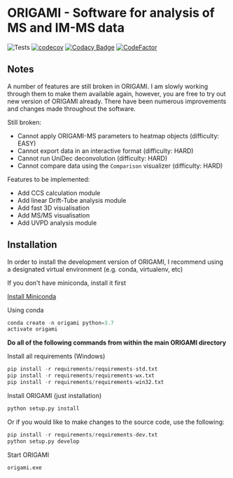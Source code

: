 # ORIGAMI - Software for analysis of MS and IM-MS data



![Tests](https://github.com/lukasz-migas/ORIGAMI/workflows/Tests/badge.svg)
[![codecov](https://codecov.io/gh/lukasz-migas/ORIGAMI/branch/dev-py3/graph/badge.svg)](https://codecov.io/gh/lukasz-migas/ORIGAMI)
[![Codacy Badge](https://app.codacy.com/project/badge/Grade/ee92e286b9c74ac0aa583df9a3b2daac)](https://www.codacy.com/manual/lukasz-migas/ORIGAMI?utm_source=github.com&amp;utm_medium=referral&amp;utm_content=lukasz-migas/ORIGAMI&amp;utm_campaign=Badge_Grade)
[![CodeFactor](https://www.codefactor.io/repository/github/lukasz-migas/origami/badge)](https://www.codefactor.io/repository/github/lukasz-migas/origami)

## Notes

A number of features are still broken in ORIGAMI. I am slowly working through them to make them available again,
however, you are free to try out new version of ORIGAMI already. There have been numerous improvements
and changes made throughout the software.

Still broken:

- Cannot apply ORIGAMI-MS parameters to heatmap objects (difficulty: EASY)
- Cannot export data in an interactive format (difficulty: HARD)
- Cannot run UniDec deconvolution (difficulty: HARD)
- Cannot compare data using the `Comparison` visualizer (difficulty: HARD)


Features to be implemented:

- Add CCS calculation module
- Add linear Drift-Tube analysis module
- Add fast 3D visualisation
- Add MS/MS visualisation
- Add UVPD analysis module


## Installation

In order to install the development version of ORIGAMI, I recommend using a designated virtual environment (e.g. conda, virtualenv, etc)

If you don't have miniconda, install it  first

[Install Miniconda](https://docs.conda.io/en/latest/miniconda.html)

Using conda

```python
conda create -n origami python=3.7
activate origami
```

**Do all of the following commands from within the main ORIGAMI directory**

Install all requirements (Windows)
```python
pip install -r requirements/requirements-std.txt
pip install -r requirements/requirements-wx.txt
pip install -r requirements/requirements-win32.txt 
```

Install ORIGAMI (just installation)
```python
python setup.py install
```

Or if you would like to make changes to the source code, use the following:
```python
pip install -r requirements/requirements-dev.txt
python setup.py develop
```

Start ORIGAMI
```python
origami.exe
```

